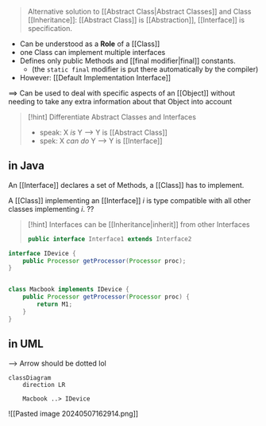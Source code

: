 > Alternative solution to [[Abstract Class|Abstract Classes]] and Class [[Inheritance]]:
>[[Abstract Class]] is [[Abstraction]], [[Interface]] is specification.

- Can be understood as a **Role** of a [[Class]]
- one Class can implement multiple interfaces
- Defines only public Methods and [[final modifier|final]] constants.
	- (the `static final` modifier is put there automatically by the compiler)
- However: [[Default Implementation Interface]]

==> Can be used to deal with specific aspects of an [[Object]] without needing to take any extra information about that Object into account

> [!hint] Differentiate Abstract Classes and Interfaces
> - speak: X _is_ Y --> Y is [[Abstract Class]]
> - spek: X _can do_ Y --> Y is [[Interface]]

## in Java
An [[Interface]] declares a set of Methods, a [[Class]] has to implement.

A [[Class]] implementing an [[Interface]] $i$ is type compatible with all other classes implementing $i$. ??


> [!hint] Interfaces can be [[Inheritance|inherit]] from other Interfaces
> ```java
> public interface Interface1 extends Interface2
> ```
> 


```java
interface IDevice {
	public Processor getProcessor(Processor proc);
}


class Macbook implements IDevice {
	public Processor getProcessor(Processor proc) {
		return M1;
	}
}
```
## in UML
--> Arrow should be dotted lol
```mermaid
classDiagram
	direction LR

	Macbook ..> IDevice
```
![[Pasted image 20240507162914.png]]